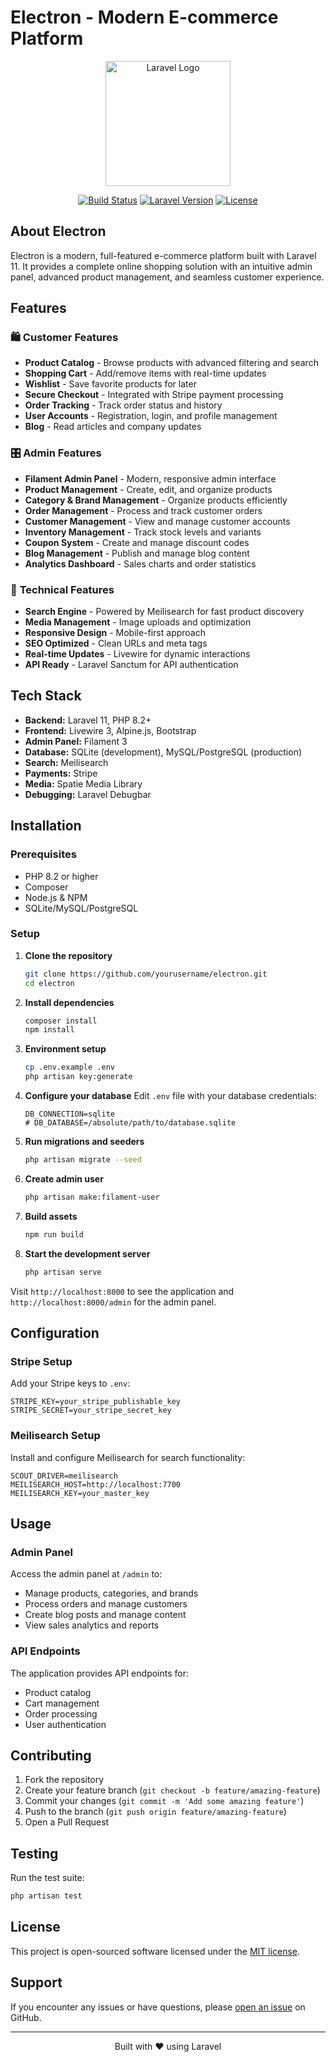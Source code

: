 # Electron - Modern E-commerce Platform

<p align="center">
  <img src="https://raw.githubusercontent.com/laravel/art/master/logo-lockup/5%20SVG/2%20CMYK/1%20Full%20Color/laravel-logolockup-cmyk-red.svg" width="200" alt="Laravel Logo">
</p>

<p align="center">
<a href="https://github.com/yourusername/electron/actions"><img src="https://github.com/yourusername/electron/workflows/tests/badge.svg" alt="Build Status"></a>
<a href="https://packagist.org/packages/laravel/framework"><img src="https://img.shields.io/packagist/v/laravel/framework" alt="Laravel Version"></a>
<a href="https://opensource.org/licenses/MIT"><img src="https://img.shields.io/badge/License-MIT-yellow.svg" alt="License"></a>
</p>

## About Electron

Electron is a modern, full-featured e-commerce platform built with Laravel 11. It provides a complete online shopping solution with an intuitive admin panel, advanced product management, and seamless customer experience.

## Features

### 🛍️ **Customer Features**
- **Product Catalog** - Browse products with advanced filtering and search
- **Shopping Cart** - Add/remove items with real-time updates
- **Wishlist** - Save favorite products for later
- **Secure Checkout** - Integrated with Stripe payment processing
- **Order Tracking** - Track order status and history
- **User Accounts** - Registration, login, and profile management
- **Blog** - Read articles and company updates

### 🎛️ **Admin Features**
- **Filament Admin Panel** - Modern, responsive admin interface
- **Product Management** - Create, edit, and organize products
- **Category & Brand Management** - Organize products efficiently
- **Order Management** - Process and track customer orders
- **Customer Management** - View and manage customer accounts
- **Inventory Management** - Track stock levels and variants
- **Coupon System** - Create and manage discount codes
- **Blog Management** - Publish and manage blog content
- **Analytics Dashboard** - Sales charts and order statistics

### 🔧 **Technical Features**
- **Search Engine** - Powered by Meilisearch for fast product discovery
- **Media Management** - Image uploads and optimization
- **Responsive Design** - Mobile-first approach
- **SEO Optimized** - Clean URLs and meta tags
- **Real-time Updates** - Livewire for dynamic interactions
- **API Ready** - Laravel Sanctum for API authentication

## Tech Stack

- **Backend:** Laravel 11, PHP 8.2+
- **Frontend:** Livewire 3, Alpine.js, Bootstrap
- **Admin Panel:** Filament 3
- **Database:** SQLite (development), MySQL/PostgreSQL (production)
- **Search:** Meilisearch
- **Payments:** Stripe
- **Media:** Spatie Media Library
- **Debugging:** Laravel Debugbar

## Installation

### Prerequisites
- PHP 8.2 or higher
- Composer
- Node.js & NPM
- SQLite/MySQL/PostgreSQL

### Setup

1. **Clone the repository**
   ```bash
   git clone https://github.com/yourusername/electron.git
   cd electron
   ```

2. **Install dependencies**
   ```bash
   composer install
   npm install
   ```

3. **Environment setup**
   ```bash
   cp .env.example .env
   php artisan key:generate
   ```

4. **Configure your database**
   Edit `.env` file with your database credentials:
   ```env
   DB_CONNECTION=sqlite
   # DB_DATABASE=/absolute/path/to/database.sqlite
   ```

5. **Run migrations and seeders**
   ```bash
   php artisan migrate --seed
   ```

6. **Create admin user**
   ```bash
   php artisan make:filament-user
   ```

7. **Build assets**
   ```bash
   npm run build
   ```

8. **Start the development server**
   ```bash
   php artisan serve
   ```

Visit `http://localhost:8000` to see the application and `http://localhost:8000/admin` for the admin panel.

## Configuration

### Stripe Setup
Add your Stripe keys to `.env`:
```env
STRIPE_KEY=your_stripe_publishable_key
STRIPE_SECRET=your_stripe_secret_key
```

### Meilisearch Setup
Install and configure Meilisearch for search functionality:
```env
SCOUT_DRIVER=meilisearch
MEILISEARCH_HOST=http://localhost:7700
MEILISEARCH_KEY=your_master_key
```

## Usage

### Admin Panel
Access the admin panel at `/admin` to:
- Manage products, categories, and brands
- Process orders and manage customers
- Create blog posts and manage content
- View sales analytics and reports

### API Endpoints
The application provides API endpoints for:
- Product catalog
- Cart management
- Order processing
- User authentication

## Contributing

1. Fork the repository
2. Create your feature branch (`git checkout -b feature/amazing-feature`)
3. Commit your changes (`git commit -m 'Add some amazing feature'`)
4. Push to the branch (`git push origin feature/amazing-feature`)
5. Open a Pull Request

## Testing

Run the test suite:
```bash
php artisan test
```

## License

This project is open-sourced software licensed under the [MIT license](https://opensource.org/licenses/MIT).

## Support

If you encounter any issues or have questions, please [open an issue](https://github.com/yourusername/electron/issues) on GitHub.

---

<p align="center">Built with ❤️ using Laravel</p>
